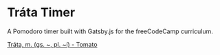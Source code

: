 # Tráta Timer

A Pomodoro timer built with Gatsby.js for the freeCodeCamp curriculum.

[Tráta, m. (gs. ~, pl. ~í) - Tomato](https://www.teanglann.ie/ga/fgb/tr%c3%a1ta)
